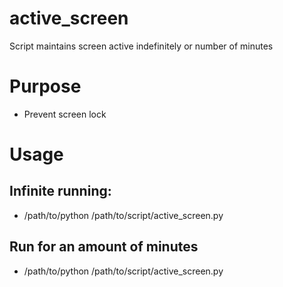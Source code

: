 # active_screen
Script maintains screen active indefinitely or number of minutes

# Purpose
 - Prevent screen lock

# Usage
## Infinite running:
 - /path/to/python /path/to/script/active_screen.py
## Run for an amount of minutes
 - /path/to/python /path/to/script/active_screen.py <number of minutes>


